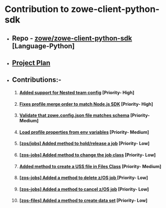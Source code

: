 
# Contribution to zowe-client-python-sdk

- ## Repo - [zowe/zowe-client-python-sdk](https://github.com/aadityasinha-dotcom/zowe-client-python-sdk) [Language-Python]
- ## [Project Plan](https://github.com/aadityasinha-dotcom/zowe-contributions/blob/main/project_plan.md)
- ## Contributions:-
  1. #### [Added support for Nested team config](https://github.com/zowe/zowe-client-python-sdk/pull/144) [Priority- High]
  2. #### [Fixes profile merge order to match Node.js SDK](https://github.com/zowe/zowe-client-python-sdk/pull/203) [Priority- High]
  3. #### [Validate that zowe.config.json file matches schema](https://github.com/zowe/zowe-client-python-sdk/pull/192) [Priority- Medium]
  4. #### [Load profile properties from env variables](https://github.com/zowe/zowe-client-python-sdk/pull/200) [Priority- Medium]
  5. #### [[zos/jobs] Added method to hold/release a job](https://github.com/zowe/zowe-client-python-sdk/pull/186) [Priority- Low]
  6. #### [[zos-jobs] Added method to change the job class](https://github.com/zowe/zowe-client-python-sdk/pull/183) [Priority- Low]
  7. #### [Added method to create a USS file in Files Class](https://github.com/zowe/zowe-client-python-sdk/pull/50) [Priority- Medium]
  8. #### [[zos-jobs] Added a method to delete z/OS job ](https://github.com/zowe/zowe-client-python-sdk/pull/76) [Priority- Low]
  9. #### [ [zos-jobs] Added a method to cancel z/OS job](https://github.com/zowe/zowe-client-python-sdk/pull/75) [Priority- Low]
  10. #### [[zos-files] Added a method to create data set](https://github.com/zowe/zowe-client-python-sdk/pull/86) [Priority- Low]

